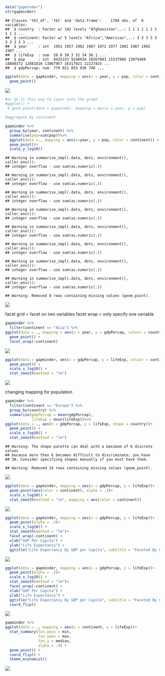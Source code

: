 ``` r
data("gapminder")
str(gapminder)
```

    ## Classes 'tbl_df', 'tbl' and 'data.frame':    1704 obs. of  6 variables:
    ##  $ country  : Factor w/ 142 levels "Afghanistan",..: 1 1 1 1 1 1 1 1 1 1 ...
    ##  $ continent: Factor w/ 5 levels "Africa","Americas",..: 3 3 3 3 3 3 3 3 3 3 ...
    ##  $ year     : int  1952 1957 1962 1967 1972 1977 1982 1987 1992 1997 ...
    ##  $ lifeExp  : num  28.8 30.3 32 34 36.1 ...
    ##  $ pop      : int  8425333 9240934 10267083 11537966 13079460 14880372 12881816 13867957 16317921 22227415 ...
    ##  $ gdpPercap: num  779 821 853 836 740 ...

``` r
ggplot(data = gapminder, mapping = aes(x = year, y = pop, color = continent)) +
  geom_point()
```

![](class-2-participation_files/figure-gfm/unnamed-chunk-2-1.png)<!-- -->

``` r
#or do it this way to layer onto the graph
#ggplot() +
 # geom_point(data = gapminder, mapping = aes(x = year, y = pop)
```

``` r
#aggregate by continent

gapminder %>%
  group_by(year, continent) %>%
  summarise(pop=sum(pop))%>%
  ggplot(data =., mapping = aes(x=year, y = pop, color = continent)) +
  geom_point()+
  scale_y_log10()
```

    ## Warning in summarise_impl(.data, dots, environment(), caller_env()):
    ## integer overflow - use sum(as.numeric(.))
    
    ## Warning in summarise_impl(.data, dots, environment(), caller_env()):
    ## integer overflow - use sum(as.numeric(.))
    
    ## Warning in summarise_impl(.data, dots, environment(), caller_env()):
    ## integer overflow - use sum(as.numeric(.))
    
    ## Warning in summarise_impl(.data, dots, environment(), caller_env()):
    ## integer overflow - use sum(as.numeric(.))
    
    ## Warning in summarise_impl(.data, dots, environment(), caller_env()):
    ## integer overflow - use sum(as.numeric(.))
    
    ## Warning in summarise_impl(.data, dots, environment(), caller_env()):
    ## integer overflow - use sum(as.numeric(.))
    
    ## Warning in summarise_impl(.data, dots, environment(), caller_env()):
    ## integer overflow - use sum(as.numeric(.))
    
    ## Warning in summarise_impl(.data, dots, environment(), caller_env()):
    ## integer overflow - use sum(as.numeric(.))

    ## Warning: Removed 8 rows containing missing values (geom_point).

![](class-2-participation_files/figure-gfm/unnamed-chunk-3-1.png)<!-- -->

facet grid = facet on two variables facet wrap = only specify one
variable

``` r
gapminder %>%
  filter(continent == "Asia") %>%
ggplot(data = ,, mapping = aes(x = year, y = gdpPercap, colour = country)) +
  geom_point() +
  facet_wrap(~continent)
```

![](class-2-participation_files/figure-gfm/unnamed-chunk-4-1.png)<!-- -->

``` r
ggplot(data = gapminder, aes(x = gdpPercap, y = lifeExp, colour = continent, size = pop))+
  geom_point() +
  scale_x_log10() +
  stat_smooth(method = "lm")
```

![](class-2-participation_files/figure-gfm/unnamed-chunk-5-1.png)<!-- -->

changing mapping for population

``` r
gapminder %>%
  filter(continent == "Europe") %>%
  group_by(country) %>%
  summarise(gdpPercap = mean(gdpPercap),
            lifeExp = mean(lifeExp))%>%
ggplot(data = ., aes(x = gdpPercap, y = lifeExp, shape = country))+
  geom_point() +
  scale_x_log10() +
  stat_smooth(method = "lm")
```

    ## Warning: The shape palette can deal with a maximum of 6 discrete values
    ## because more than 6 becomes difficult to discriminate; you have
    ## 30. Consider specifying shapes manually if you must have them.

    ## Warning: Removed 24 rows containing missing values (geom_point).

![](class-2-participation_files/figure-gfm/unnamed-chunk-6-1.png)<!-- -->

``` r
ggplot(data = gapminder, mapping = aes(x = gdpPercap, y = lifeExp))+
  geom_point(aes(color = continent), alpha = .3)+
  scale_x_log10() +
  stat_smooth(method = "lm", mapping = aes(color = continent))
```

![](class-2-participation_files/figure-gfm/unnamed-chunk-7-1.png)<!-- -->

``` r
ggplot(data = gapminder, mapping = aes(x = gdpPercap, y = lifeExp))+
  geom_point(alpha = .3)+
  scale_x_log10() +
  stat_smooth(method = "lm")+
  facet_wrap(~continent) +
  xlab("GDP Per Capita") +
  ylab("Life Expectancy") +
  ggtitle("Life Expectancy By GDP per Capita", subtitle = "Faceted By Continent")
```

![](class-2-participation_files/figure-gfm/unnamed-chunk-8-1.png)<!-- -->

``` r
ggplot(data = gapminder, mapping = aes(x = gdpPercap, y = lifeExp))+
  geom_point(alpha = .3)+
  scale_x_log10() +
  stat_smooth(method = "lm")+
  facet_wrap(~continent) +
  xlab("GDP Per Capita") +
  ylab("Life Expectancy") +
  ggtitle("Life Expectancy By GDP per Capita", subtitle = "Faceted By Continent") +
  coord_flip()
```

![](class-2-participation_files/figure-gfm/unnamed-chunk-9-1.png)<!-- -->

``` r
gapminder %>%
ggplot(data = ., mapping = aes(x = continent, y = lifeExp))+
  stat_summary(fun.ymin = min, 
               fun.ymax = max, 
               fun.y = median,
               alpha = .9) +
  geom_point() + 
  coord_flip() +
  theme_economist()
```

![](class-2-participation_files/figure-gfm/unnamed-chunk-10-1.png)<!-- -->
